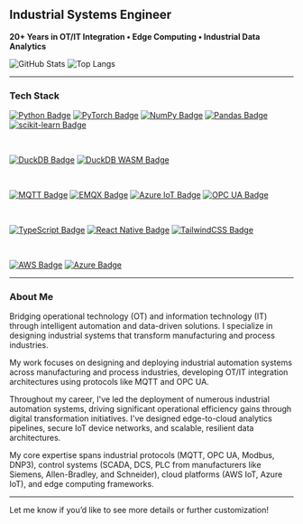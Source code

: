 ## Industrial Systems Engineer
**20+ Years in OT/IT Integration • Edge Computing • Industrial Data Analytics**

![GitHub Stats](https://github-readme-stats.vercel.app/api?username=mostrub&show_icons=true&theme=dark&count_private=true&hide_border=true&bg_color=0d1117)
![Top Langs](https://github-readme-stats.vercel.app/api/top-langs/?username=mostrub&layout=compact&count_private=true&theme=dark&hide_border=true&bg_color=0d1117)

---

### Tech Stack

<!-- Python & ML -->
<a href="https://www.python.org/" target="_blank"><img src="https://img.shields.io/badge/Python-3.10%2B-blue?logo=python&logoColor=white&style=for-the-badge" alt="Python Badge"/></a>
<a href="https://pytorch.org/" target="_blank"><img src="https://img.shields.io/badge/PyTorch-EE4C2C?logo=pytorch&logoColor=white&style=for-the-badge" alt="PyTorch Badge"/></a>
<a href="https://numpy.org/" target="_blank"><img src="https://img.shields.io/badge/NumPy-013243?logo=numpy&logoColor=white&style=for-the-badge" alt="NumPy Badge"/></a>
<a href="https://pandas.pydata.org/" target="_blank"><img src="https://img.shields.io/badge/Pandas-150458?logo=pandas&logoColor=white&style=for-the-badge" alt="Pandas Badge"/></a>
<a href="https://scikit-learn.org/" target="_blank"><img src="https://img.shields.io/badge/scikit--learn-F7931E?logo=scikit-learn&logoColor=white&style=for-the-badge" alt="scikit-learn Badge"/></a>

<br/>

<!-- Data & Analytics -->
<a href="https://duckdb.org/" target="_blank"><img src="https://img.shields.io/badge/DuckDB-000000?logo=duckdb&logoColor=white&style=for-the-badge" alt="DuckDB Badge"/></a>
<a href="https://duckdb.org/docs/wasm/" target="_blank"><img src="https://img.shields.io/badge/DuckDB%20WASM-000000?logo=duckdb&logoColor=white&style=for-the-badge" alt="DuckDB WASM Badge"/></a>

<br/>

<!-- IoT -->
<a href="https://mqtt.org/" target="_blank"><img src="https://img.shields.io/badge/MQTT-660066?logo=mqtt&logoColor=white&style=for-the-badge" alt="MQTT Badge"/></a>
<a href="https://www.emqx.com/en" target="_blank"><img src="https://img.shields.io/badge/EMQX-009639?logo=emqx&logoColor=white&style=for-the-badge" alt="EMQX Badge"/></a>
<a href="https://azure.microsoft.com/en-us/products/iot-hub" target="_blank"><img src="https://img.shields.io/badge/Azure_IoT-0078D4?logo=microsoft-azure&logoColor=white&style=for-the-badge" alt="Azure IoT Badge"/></a>
<a href="https://opcfoundation.org/about/opc-technologies/opc-ua/" target="_blank"><img src="https://img.shields.io/badge/OPC_UA-1572B6?logo=opc-ua&logoColor=white&style=for-the-badge" alt="OPC UA Badge"/></a>

<br/>

<!-- Frontend -->
<a href="https://www.typescriptlang.org/" target="_blank"><img src="https://img.shields.io/badge/TypeScript-3178C6?logo=typescript&logoColor=white&style=for-the-badge" alt="TypeScript Badge"/></a>
<a href="https://reactnative.dev/" target="_blank"><img src="https://img.shields.io/badge/React_Native-61DAFB?logo=react&logoColor=black&style=for-the-badge" alt="React Native Badge"/></a>
<a href="https://tailwindcss.com/" target="_blank"><img src="https://img.shields.io/badge/Tailwind_CSS-38B2AC?logo=tailwind-css&logoColor=white&style=for-the-badge" alt="TailwindCSS Badge"/></a>

<br/>

<!-- Cloud/Other -->
<a href="https://aws.amazon.com/iot/" target="_blank"><img src="https://img.shields.io/badge/AWS-FF9900?logo=amazon-aws&logoColor=white&style=for-the-badge" alt="AWS Badge"/></a>
<a href="https://azure.microsoft.com/" target="_blank"><img src="https://img.shields.io/badge/Azure-0078D4?logo=microsoft-azure&logoColor=white&style=for-the-badge" alt="Azure Badge"/></a>

---

### About Me

Bridging operational technology (OT) and information technology (IT) through intelligent automation and data-driven solutions. I specialize in designing industrial systems that transform manufacturing and process industries.

My work focuses on designing and deploying industrial automation systems across manufacturing and process industries, developing OT/IT integration architectures using protocols like MQTT and OPC UA.

Throughout my career, I've led the deployment of numerous industrial automation systems, driving significant operational efficiency gains through digital transformation initiatives. I've designed edge-to-cloud analytics pipelines, secure IoT device networks, and scalable, resilient data architectures.

My core expertise spans industrial protocols (MQTT, OPC UA, Modbus, DNP3), control systems (SCADA, DCS, PLC from manufacturers like Siemens, Allen-Bradley, and Schneider), cloud platforms (AWS IoT, Azure IoT), and edge computing frameworks.

---

Let me know if you’d like to see more details or further customization!